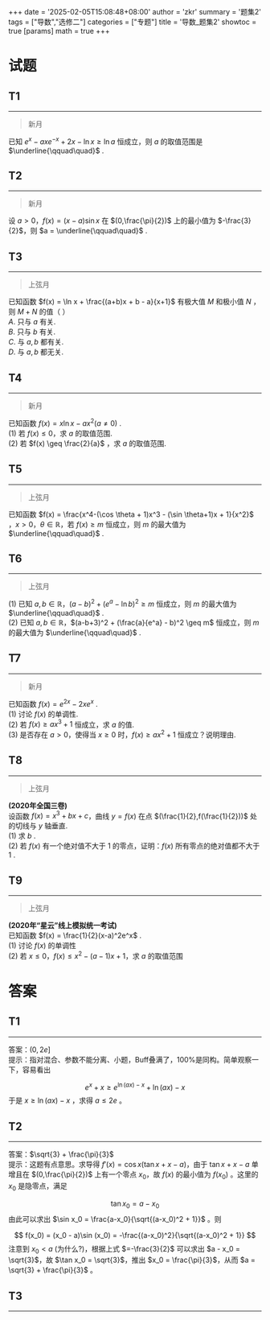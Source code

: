 +++
date = '2025-02-05T15:08:48+08:00'
author = 'zkr'
summary = '题集2'
tags = ["导数","选修二"]
categories = ["专题"]
title = '导数_题集2'
showtoc = true
[params]
    math = true
+++


# 试题
## T1
----
> 新月

已知 $e^x - axe^{-x} + 2x - \ln x \geq \ln a$ 恒成立，则 $a$ 的取值范围是 $\underline{\qquad\quad}$ .


## T2
-----
> 新月

设 $a > 0$，$f(x) = (x-a)\sin x$ 在 $(0,\frac{\pi}{2})$ 上的最小值为 $-\frac{3}{2}$，则 $a = \underline{\qquad\quad}$ .  

## T3
--------
> 上弦月

已知函数 $f(x) = \ln x + \frac{(a+b)x + b - a}{x+1}$ 有极大值 $M$ 和极小值 $N$ ，则 $M+N$ 的值（     ）  
$A.$ 只与 $a$ 有关.  
$B.$ 只与 $b$  有关.  
$C.$ 与 $a,b$ 都有关.  
$D.$ 与 $a,b$ 都无关.  

## T4
--------
> 新月

已知函数 $f(x) = x\ln x - ax^2(a\neq0)$ .  
(1) 若 $f(x) \leq 0$，求 $a$ 的取值范围.  
(2) 若 $f(x) \geq \frac{2}{a}$ ，求 $a$ 的取值范围.

## T5
-------
> 上弦月

已知函数 $f(x) = \frac{x^4-(\cos \theta + 1)x^3 - (\sin \theta+1)x + 1}{x^2}$ ，$x > 0$，$\theta \in \mathbb{R}$，若 $f(x) \geq m$ 恒成立，则 $m$ 的最大值为 $\underline{\qquad\quad}$ .


## T6
----------
> 上弦月

(1) 已知 $a,b\in\mathbb{R}$，$(a-b)^2 + (e^a - \ln b)^2 \geq m$ 恒成立，则 $m$ 的最大值为 $\underline{\qquad\quad}$ .    
(2) 已知 $a,b\in\mathbb{R}$，$(a-b+3)^2 + (\frac{a}{e^a} - b)^2 \geq m$ 恒成立，则 $m$ 的最大值为 $\underline{\qquad\quad}$ .  

## T7
------
> 新月

已知函数 $f(x) = e^{2x} - 2xe^x$ .  
(1) 讨论 $f(x)$ 的单调性.  
(2) 若 $f(x) \geq ax^3 + 1$ 恒成立，求 $a$ 的值.  
(3) 是否存在 $a > 0$，使得当 $x\geq0$ 时，$f(x)\geq ax^2+1$ 恒成立？说明理由.

## T8
-------
> 上弦月

**(2020年全国三卷)**   
设函数 $f(x) = x^3 + bx + c$，曲线 $y = f(x)$ 在点 $(\frac{1}{2},f(\frac{1}{2}))$ 处的切线与 $y$ 轴垂直.  
(1) 求 $b$ .  
(2) 若 $f(x)$ 有一个绝对值不大于 $1$ 的零点，证明：$f(x)$ 所有零点的绝对值都不大于 $1$ .


## T9
--------
> 上弦月

**(2020年“星云”线上模拟统一考试)**  
已知函数 $f(x) = \frac{1}{2}(x-a)^2e^x$ .  
(1) 讨论 $f(x)$ 的单调性  
(2) 若 $x\leq0$，$f(x)\leq x^2-(a-1)x+1$，求 $a$ 的取值范围


# 答案

## T1
---
答案：$(0, 2e]$  
提示：指对混合、参数不能分离、小题，Buff叠满了，100%是同构。简单观察一下，容易看出

$$
e^x +x \geq e^{\ln{(ax)-x}}+\ln{(ax)-x}
$$
于是 $x \geq \ln (ax) - x$ ，求得 $a \leq 2e$ 。  

## T2
-------
答案：$\sqrt{3} + \frac{\pi}{3}$      
提示：这题有点意思。求导得 $f'(x) = \cos x(\tan x + x - a)$，由于 $\tan x + x - a$ 单增且在 $(0,\frac{\pi}{2})$ 上有一个零点 $x_0$，故 $f(x)$ 的最小值为 $f(x_0)$ 。这里的 $x_0$ 是隐零点，满足

$$
\tan x_0 = a - x_0
$$
由此可以求出 $\sin x_0 = \frac{a-x_0}{\sqrt{(a-x_0)^2 + 1}}$ 。则

$$
f(x_0) = (x_0 - a)\sin (x_0) = -\frac{(a-x_0)^2}{\sqrt{(a-x_0)^2 + 1}}
$$
注意到 $x_0 < a$ (为什么?)，根据上式 $=-\frac{3}{2}$ 可以求出 $a - x_0 = \sqrt{3}$，故 $\tan x_0 = \sqrt{3}$，推出 $x_0 = \frac{\pi}{3}$，从而 $a = \sqrt{3} + \frac{\pi}{3}$ 。


## T3
------
